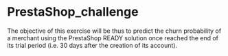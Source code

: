 # PrestaShop_challenge

The objective of this exercise will be thus to predict the churn probability of a merchant using the PrestaShop READY solution 
once reached the end of its trial period (i.e. 30 days after the creation of its account).